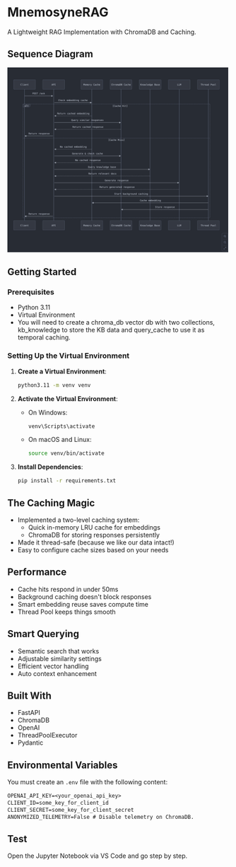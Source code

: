 # MnemosyneRAG
A Lightweight RAG Implementation with ChromaDB and Caching.

## Sequence Diagram
<img src="https://raw.githubusercontent.com/arananet/MnemosyneRAG/refs/heads/main/sequence.png" width="500">

## Getting Started

### Prerequisites

- Python 3.11
- Virtual Environment
- You will need to create a chroma_db vector db with two collections, kb_knowledge to store the KB data and query_cache to use it as temporal caching.

### Setting Up the Virtual Environment

1. **Create a Virtual Environment**:
   ```bash
   python3.11 -m venv venv
   ```

2. **Activate the Virtual Environment**:
   - On Windows:
     ```bash
     venv\Scripts\activate
     ```
   - On macOS and Linux:
     ```bash
     source venv/bin/activate
     ```

3. **Install Dependencies**:
   ```bash
   pip install -r requirements.txt
   ```

## The Caching Magic

- Implemented a two-level caching system:
  - Quick in-memory LRU cache for embeddings
  - ChromaDB for storing responses persistently
- Made it thread-safe (because we like our data intact!)
- Easy to configure cache sizes based on your needs

## Performance

- Cache hits respond in under 50ms
- Background caching doesn't block responses
- Smart embedding reuse saves compute time
- Thread Pool keeps things smooth

## Smart Querying

- Semantic search that works
- Adjustable similarity settings
- Efficient vector handling
- Auto context enhancement

## Built With

- FastAPI
- ChromaDB
- OpenAI
- ThreadPoolExecutor
- Pydantic

## Environmental Variables

You must create an `.env` file with the following content:

```
OPENAI_API_KEY=<your_openai_api_key>
CLIENT_ID=some_key_for_client_id
CLIENT_SECRET=some_key_for_client_secret
ANONYMIZED_TELEMETRY=False # Disable telemetry on ChromaDB.
```

## Test

Open the Jupyter Notebook via VS Code and go step by step.
